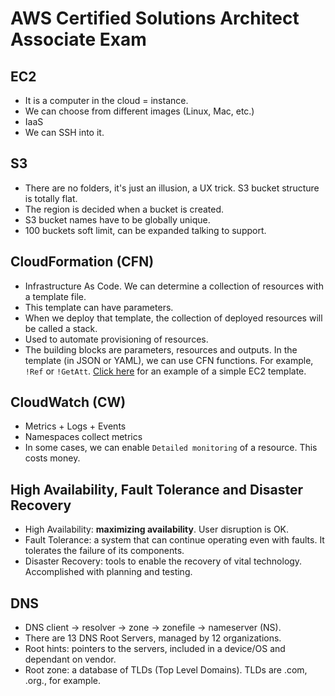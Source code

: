 # AWS Certified Solutions Architect Associate Exam

## EC2
- It is a computer in the cloud = instance.
- We can choose from different images (Linux, Mac, etc.)
- IaaS
- We can SSH into it.

## S3
- There are no folders, it's just an illusion, a UX trick. S3 bucket structure is totally flat.
- The region is decided when a bucket is created.
- S3 bucket names have to be globally unique.
- 100 buckets soft limit, can be expanded talking to support.

## CloudFormation (CFN)
- Infrastructure As Code. We can determine a collection of resources with a template file.
- This template can have parameters.
- When we deploy that template, the collection of deployed resources will be called a stack.
- Used to automate provisioning of resources.
- The building blocks are parameters, resources and outputs. In the template (in JSON or YAML), we can use CFN functions. For example, `!Ref` or `!GetAtt`. [Click here](https://github.com/acantril/aws-sa-associate-saac02/tree/master/04-AWS-Fundamentals/03_simple_automation_with_cfn ) for an example of a simple EC2 template.

## CloudWatch (CW)
- Metrics + Logs + Events
- Namespaces collect metrics
- In some cases, we can enable `Detailed monitoring` of a resource. This costs money.

## High Availability, Fault Tolerance and Disaster Recovery
- High Availability: **maximizing availability**. User disruption is OK.
- Fault Tolerance: a system that can continue operating even with faults. It tolerates the failure of its components.
- Disaster Recovery: tools to enable the recovery of vital technology. Accomplished with planning and testing.

## DNS
- DNS client -> resolver -> zone -> zonefile -> nameserver (NS).
- There are 13 DNS Root Servers, managed by 12 organizations.
- Root hints: pointers to the servers, included in a device/OS and dependant on vendor.
- Root zone: a database of TLDs (Top Level Domains). TLDs are .com, .org., for example.

